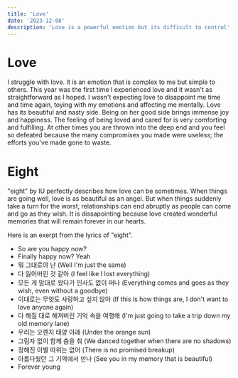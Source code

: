 ```yaml
---
title: 'Love'
date: '2023-12-08'
description: 'Love is a powerful emotion but its difficult to control'
---
```


# Love
I struggle with love. It is an emotion that is complex to me but simple to others. This year was the first time I experienced love and it wasn't as straightforward as I hoped. I wasn't expecting love to disappoint me time and time again, toying with my emotions and affecting me mentally. 
Love has its beautiful and nasty side. Being on her good side brings immense joy and happiness. The feeling of being loved and cared for is very comforting and fulfilling. At other times you are thrown into the deep end and you feel so defeated because the many compromises you made were useless; the efforts you've made gone to waste.

# Eight
"eight" by IU perfectly describes how love can be sometimes. When things are going well, love is as beautiful as an angel. But when things suddenly take a turn for the worst, relationships can end abruptly as people can come and go as they wish. It is dissapointing because love created wonderful memories that will remain forever in our hearts.

Here is an exerpt from the lyrics of "eight".

- So are you happy now?
- Finally happy now? Yeah
- 뭐 그대로야 난 (Well I'm just the same)
- 다 잃어버린 것 같아 (I feel like I lost everything)
- 모든 게 맘대로 왔다가 인사도 없이 떠나 (Everything comes and goes as they wish, even without a goodbye)
- 이대로는 무엇도 사랑하고 싶지 않아 (If this is how things are, I don't want to love anyone again)
- 다 해질 대로 해져버린 기억 속을 여행해 (I'm just going to take a trip down my old memory lane)
- 우리는 오렌지 태양 아래 (Under the orange sun)
- 그림자 없이 함께 춤을 춰 (We danced together when there are no shadows)
- 정해진 이별 따위는 없어 (There is no promised breakup)
- 아름다웠던 그 기억에서 만나 (See you in my memory that is beautiful)
- Forever young
